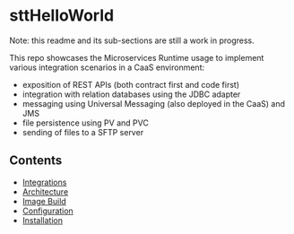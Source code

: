#   sttHelloWorld

Note: this readme and its sub-sections are still a work in progress.

This repo showcases the Microservices Runtime usage to implement various integration scenarios in a CaaS environment:
-   exposition of REST APIs (both contract first and code first)
-   integration with relation databases using the JDBC adapter
-   messaging using Universal Messaging (also deployed in the CaaS) and JMS
-   file persistence using PV and PVC
-   sending of files to a SFTP server

## Contents

- [Integrations](./resources/doc/Integrations.md)
- [Architecture](./resources/doc/Architecture.md)
- [Image Build](./resources/doc/Build.md)
- [Configuration](./resources/doc/Configuration.md)
- [Installation](./resources/doc/Installation.md)